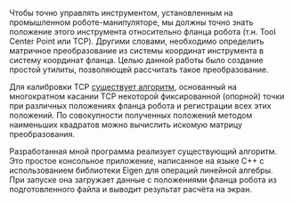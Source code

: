 Чтобы точно управлять инструментом, установленным на промышленном роботе-манипуляторе, мы должны точно знать положение этого инструмента относительно фланца робота (т.н. Tool Center Point или TCP). Другими словами, необходимо определить матричное преобразование из системы координат инструмента в систему координат фланца. Целью данной работы было создание простой утилиты, позволяющей рассчитать такое преобразование.

Для калибровки TCP [существует алгоритм](http://www.google.ru/patents/US5929584), основанный на многократном касании TCP некоторой фиксированной (опорной) точки при различных положениях фланца робота и регистрации всех этих положений. По совокупности полученных положений методом наименьших квадратов можно вычислить искомую матрицу преобразования.

Разработанная мной программа реализует существующий алгоритм. Это простое консольное приложение, написанное на языке C++ с использованием библиотеки Eigen для операций линейной алгебры. При запуске она загружает данные с положениями фланца робота из подготовленного файла и выводит результат расчёта на экран.
